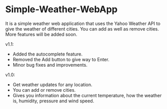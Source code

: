 Simple-Weather-WebApp
=====================

It is a simple weather web application that uses the Yahoo Weather API to give the weather of different cities. You can add as well as remove cities. More features will be added soon.


v1.1:

- Added the autocomplete feature.
- Removed the Add button to give way to Enter.
- Minor bug fixes and improvements.


v1.0:

- Get weather updates for any location.
- You can add or remove cities.
- Gives you information about the current temperature, how the weather is, humidity, pressure and wind speed.
